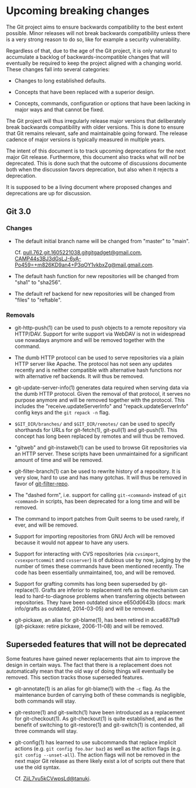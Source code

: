 # Upcoming breaking changes

The Git project aims to ensure backwards compatibility to the best extent
possible. Minor releases will not break backwards compatibility unless there is
a very strong reason to do so, like for example a security vulnerability.

Regardless of that, due to the age of the Git project, it is only natural to
accumulate a backlog of backwards-incompatible changes that will eventually be
required to keep the project aligned with a changing world. These changes fall
into several categories:

  - Changes to long established defaults.

  - Concepts that have been replaced with a superior design.

  - Concepts, commands, configuration or options that have been lacking in major
    ways and that cannot be fixed.

The Git project will thus irregularly release major versions that deliberately
break backwards compatibility with older versions. This is done to ensure that
Git remains relevant, safe and maintainable going forward. The release cadence
of major versions is typically measured in multiple years.

The intent of this document is to track upcoming deprecations for the next major
Git release. Furthermore, this document also tracks what will _not_ be
deprecated. This is done such that the outcome of discussions documente both
when the discussion favors deprecation, but also when it rejects a deprecation.

It is supposed to be a living document where proposed changes and
deprecations are up for discussion.

## Git 3.0

### Changes

  - The default initial branch name will be changed from "master" to "main".

    Cf. <pull.762.git.1605221038.gitgitgadget@gmail.com>,
    <CAMP44s3BJ3dGsLJ-6yA-Po459=+m826KD9an4+P3qOY1vkbxZg@mail.gmail.com>.

  - The default hash function for new repositories will be changed from "sha1"
    to "sha256".

  - The default ref backend for new repositories will be changed from "files" to
    "reftable".

### Removals

 - git-http-push(1) can be used to push objects to a remote repository via
   HTTP/DAV. Support for write support via WebDAV is not in widespread use
   nowadays anymore and will be removed together with the command.

 - The dumb HTTP protocol can be used to serve repositories via a plain HTTP
   server like Apache. The protocol has not seen any updates recently and is
   neither compatible with alternative hash functions nor with alternative ref
   backends. It will thus be removed.

 - git-update-server-info(1) generates data required when serving data via the
   dumb HTTP protocol. Given the removal of that protocol, it serves no purpose
   anymore and will be removed together with the protocol. This includes the
   "receive.updateServerInfo" and "repack.updateServerInfo" config keys and the
   `git repack -n` flag.

 - `$GIT_DIR/branches/` and `$GIT_DIR/remotes/` can be used to specify
   shorthands for URLs for git-fetch(1), git-pull(1) and git-push(1). This
   concept has long been replaced by remotes and will thus be removed.

 - "gitweb" and git-instaweb(1) can be used to browse Git repositories via an
   HTTP server. These scripts have been unmaintained for a significant amount of
   time and will be removed.

 - git-filter-branch(1) can be used to rewrite history of a repository. It is
   very slow, hard to use and has many gotchas. It will thus be removed in favor
   of [git-filter-repo](https://github.com/newren/git-filter-repo).

 - The "dashed form", i.e. support for calling `git-<command>` instead of
   `git <command>` in scripts, has been deprecated for a long time and will be
   removed.

 - The command to import patches from Quilt seems to be used rarely, if
   ever, and will be removed.

 - Support for importing repositories from GNU Arch will be removed because
   it would not appear to have any users.

 - Support for interacting with CVS repositories (via `cvsimport`,
   `cvsexportcommit` and `cvsserver`) is of dubious use by now, judging by
   the number of times these commands have been mentioned recently. The
   code has been essentially unmaintained, too, and will be removed.

 - Support for grafting commits has long been superseded by git-replace(1).
   Grafts are inferior to replacement refs as the mechanism can lead to
   hard-to-diagnose problems when transferring objects between repositories.
   They have been outdated since e650d0643b (docs: mark info/grafts as outdated,
   2014-03-05) and will be removed.

 - git-pickaxe, an alias for git-blame(1), has been retired in acca687fa9
   (git-pickaxe: retire pickaxe, 2006-11-08) and will be removed.

## Superseded features that will not be deprecated

Some features have gained newer replacements that aim to improve the design in
certain ways. The fact that there is a replacement does not automatically mean
that the old way of doing things will eventually be removed. This section tracks
those superseded features.

 - git-annotate(1) is an alias for git-blame(1) with the `-c` flag. As
   the maintenance burden of carrying both of these commands is negligible, both
   commands will stay.

 - git-restore(1) and git-switch(1) have been introduced as a replacement for
   git-checkout(1). As git-checkout(1) is quite established, and as the benefit
   of switching to git-restore(1) and git-switch(1) is contended, all three
   commands will stay.

 - git-config(1) has learned to use subcommands that replace implicit actions
   (e.g. `git config foo.bar baz`) as well as the action flags (e.g. `git config
   --unset-all`). The action flags will not be removed in the next major Git
   release as there likely exist a lot of scripts out there that use the old
   syntax.

   Cf. <ZjiL7vu5kCVwpsLd@tanuki>.
